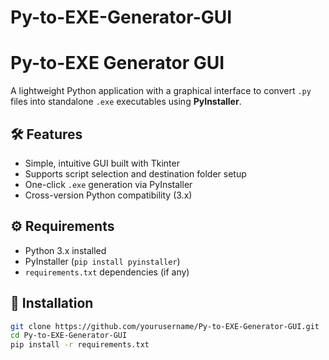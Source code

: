 # Py-to-EXE-Generator-GUI 
# Py-to-EXE Generator GUI

A lightweight Python application with a graphical interface to convert `.py` files into standalone `.exe` executables using **PyInstaller**.

## 🛠 Features
- Simple, intuitive GUI built with Tkinter
- Supports script selection and destination folder setup
- One-click `.exe` generation via PyInstaller
- Cross-version Python compatibility (3.x)

## ⚙️ Requirements
- Python 3.x installed
- PyInstaller (`pip install pyinstaller`)
- `requirements.txt` dependencies (if any)

## 🚀 Installation

```bash
git clone https://github.com/yourusername/Py-to-EXE-Generator-GUI.git
cd Py-to-EXE-Generator-GUI
pip install -r requirements.txt
